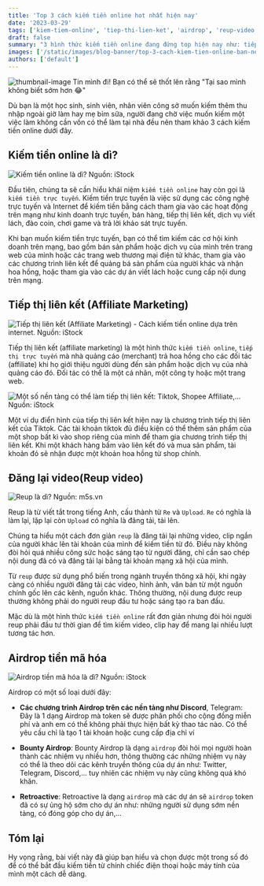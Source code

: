 ```yaml
---
title: 'Top 3 cách kiếm tiền online hot nhất hiện nay'
date: '2023-03-29'
tags: ['kiem-tiem-online', 'tiep-thi-lien-ket', 'airdrop', 'reup-video']
draft: false
summary: "3 hình thức kiếm tiền online đang đứng top hiện nay như: tiếp thị liên kết, reup video, airdrop. Vậy hãy cùng xem cách để kiếm tiền từ 3 hình thức này nhé."
images: ['/static/images/blog-banner/top-3-cach-kiem-tien-online-ban-nen-thu.jpg']
authors: ['default']
---
```


![thumbnail-image Tin mình đi! Bạn có thể sẽ thốt lên rằng "Tại sao mình không biết sớm hơn 😂"](/static/images/blog-banner/top-3-cach-kiem-tien-online-ban-nen-thu.jpg)

Dù bạn là một học sinh, sinh viên, nhân viên công sở muốn kiếm thêm thu nhập ngoài giờ làm hay mẹ bỉm sữa, người đang chờ việc muốn kiếm một việc làm không cần vốn có thể làm tại nhà đều nên tham khảo 3 cách kiếm tiền online dưới đây.

## Kiếm tiền online là dì?

![Kiếm tiền online là dì? Nguồn: iStock](/static/images/blog-banner/kiem-tien-online-1.jpg)

Đầu tiên, chúng ta sẽ cần hiểu khái niệm `kiếm tiền online` hay còn gọi là `kiếm tiền trực tuyến`. Kiếm tiền trực tuyến là việc sử dụng các công nghệ trực tuyến và Internet để kiếm tiền bằng cách tham gia vào các hoạt động trên mạng như kinh doanh trực tuyến, bán hàng, tiếp thị liên kết, dịch vụ viết lách, đào coin, chơi game và trả lời khảo sát trực tuyến.

Khi bạn muốn kiếm tiền trực tuyến, bạn có thể tìm kiếm các cơ hội kinh doanh trên mạng, bao gồm bán sản phẩm hoặc dịch vụ của mình trên trang web của mình hoặc các trang web thương mại điện tử khác, tham gia vào các chương trình liên kết để quảng bá sản phẩm của người khác và nhận hoa hồng, hoặc tham gia vào các dự án viết lách hoặc cung cấp nội dung trên mạng.

## Tiếp thị liên kết (Affiliate Marketing)

![Tiếp thị liên kết (Affiliate Marketing) - Cách kiếm tiền online dựa trên internet. Nguồn: iStock](/static/images/blog-banner/1267656803.jpg)

Tiếp thị liên kết (affiliate marketing) là một hình thức `kiếm tiền online`, `tiếp thị trực tuyến` mà nhà quảng cáo (merchant) trả hoa hồng cho các đối tác (affiliate) khi họ giới thiệu người dùng đến sản phẩm hoặc dịch vụ của nhà quảng cáo đó. Đối tác có thể là một cá nhân, một công ty hoặc một trang web.

![Một số nền tảng có thể làm tiếp thị liên kết: Tiktok, Shopee Affiliate,... Nguồn: iStock](/static/images/blog-banner/i1281781572.jpg)

Một ví dụ điển hình của tiếp thị liên kết hiện nay là chương trình tiếp thị liên kết của Tiktok. Các tài khoản tiktok đủ điều kiện có thể thêm sản phẩm của một shop bất kì vào shop riêng của mình để tham gia chương trình tiếp thị liên kết. Khi một khách hàng bấm vào liên kết đó và mua sản phẩm, tài khoản đó  sẽ nhận được một khoản hoa hồng từ shop chính.

## Đăng lại video(Reup video)

![Reup là dì? Nguồn: m5s.vn](/static/images/blog-banner/reup-nghia-la-gi.jpg)

Reup là từ viết tắt trong tiếng Anh, cấu thành từ `Re` và `Upload`. `Re` có nghĩa là làm lại, lặp lại còn `Upload` có nghĩa là đăng tải, tải lên. 

Chúng ta hiểu một cách đơn giản `reup` là đăng tải lại những video, clip ngắn của người khác lên tài khoản của mình để kiếm tiền từ đó. Điều này không đòi hỏi quá nhiều công sức hoặc sáng tạo từ người đăng, chỉ cần sao chép nội dung đã có và đăng tải lại bằng tài khoản mạng xã hội của mình.

Từ `reup` được sử dụng phổ biến trong ngành truyền thông xã hội, khi ngày càng có nhiều người đăng tải các video, hình ảnh, văn bản từ một nguồn chính gốc lên các kênh, nguồn khác. Thông thường, nội dung được reup thường không phải do người reup đầu tư hoặc sáng tạo ra ban đầu.

Mặc dù là một hình thức `kiếm tiền online` rất đơn giản nhưng đòi hỏi người reup phải đầu tư thời gian để tìm kiếm video, clip hay để mang lại nhiều lượt tương tác hơn. 

## Airdrop tiền mã hóa

![Airdrop tiền mã hóa là dì? Nguồn: iStock](/static/images/blog-banner/1391572277.jpg)

Airdrop có một số loại dưới đây:

- **Các chương trình Airdrop trên các nền tảng như Discord**, Telegram: Đây là 1 dạng Airdrop mà token sẽ được phân phối cho cộng đồng miễn phí và anh em có thể không phải thực hiện bất kỳ thao tác nào. Có thể yêu cầu chỉ là tạo 1 tài khoản hoặc cung cấp địa chỉ ví

- **Bounty Airdrop**: Bounty Airdrop là dạng `airdrop` đòi hỏi mọi người hoàn thành các nhiệm vụ nhiều hơn, thông thường các những nhiệm vụ này có thể là theo dõi các kênh truyền thông của dự án như: Twitter, Telegram, Discord,… tuy nhiên các nhiệm vụ này cũng không quá khó khăn.

- **Retroactive**: Retroactive là dạng `airdrop` mà các dự án sẽ `airdrop` token đã có sự ủng hộ sớm cho dự án như: những người sử dụng sớm nền tảng, có đóng góp cho dự án,…

## Tóm lại

Hy vọng rằng, bài viết này đã giúp bạn hiểu và chọn được một trong số đó để có thể bắt đầu kiếm tiền từ chính chiếc điện thoại hoặc máy tính của mình một cách dễ dàng.